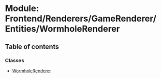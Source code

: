 # Module: Frontend/Renderers/GameRenderer/Entities/WormholeRenderer

## Table of contents

### Classes

- [WormholeRenderer](../classes/Frontend_Renderers_GameRenderer_Entities_WormholeRenderer.WormholeRenderer.md)
